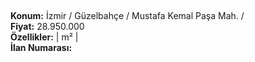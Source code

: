 ## 

**Konum:** İzmir / Güzelbahçe / Mustafa Kemal Paşa Mah. /  
**Fiyat:** 28.950.000  
**Özellikler:**  |  m² |   
**İlan Numarası:** 
